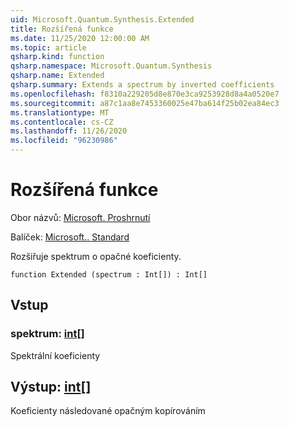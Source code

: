 ```yaml
---
uid: Microsoft.Quantum.Synthesis.Extended
title: Rozšířená funkce
ms.date: 11/25/2020 12:00:00 AM
ms.topic: article
qsharp.kind: function
qsharp.namespace: Microsoft.Quantum.Synthesis
qsharp.name: Extended
qsharp.summary: Extends a spectrum by inverted coefficients
ms.openlocfilehash: f8310a229205d8e870e3ca9253928d8a4a0520e7
ms.sourcegitcommit: a87c1aa8e7453360025e47ba614f25b02ea84ec3
ms.translationtype: MT
ms.contentlocale: cs-CZ
ms.lasthandoff: 11/26/2020
ms.locfileid: "96230986"
---
```

# <a name="extended-function"></a>Rozšířená funkce

Obor názvů: [Microsoft. Proshrnutí](xref:Microsoft.Quantum.Synthesis)

Balíček: [Microsoft.. Standard](https://nuget.org/packages/Microsoft.Quantum.Standard)


Rozšiřuje spektrum o opačné koeficienty.

```qsharp
function Extended (spectrum : Int[]) : Int[]
```


## <a name="input"></a>Vstup

### <a name="spectrum--int"></a>spektrum: [int](xref:microsoft.quantum.lang-ref.int)[]

Spektrální koeficienty



## <a name="output--int"></a>Výstup: [int](xref:microsoft.quantum.lang-ref.int)[]

Koeficienty následované opačným kopírováním